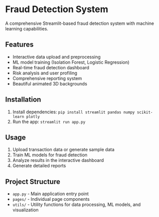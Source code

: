 # Fraud Detection System

A comprehensive Streamlit-based fraud detection system with machine learning capabilities.

## Features
- Interactive data upload and preprocessing
- ML model training (Isolation Forest, Logistic Regression)
- Real-time fraud detection dashboard
- Risk analysis and user profiling
- Comprehensive reporting system
- Beautiful animated 3D backgrounds

## Installation
1. Install dependencies: `pip install streamlit pandas numpy scikit-learn plotly`
2. Run the app: `streamlit run app.py`

## Usage
1. Upload transaction data or generate sample data
2. Train ML models for fraud detection
3. Analyze results in the interactive dashboard
4. Generate detailed reports

## Project Structure
- `app.py` - Main application entry point
- `pages/` - Individual page components
- `utils/` - Utility functions for data processing, ML models, and visualization
